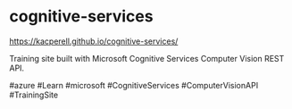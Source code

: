 # cognitive-services

https://kacperell.github.io/cognitive-services/

Training site built with Microsoft Cognitive Services Computer Vision REST API.

#azure #Learn #microsoft #CognitiveServices #ComputerVisionAPI #TrainingSite
